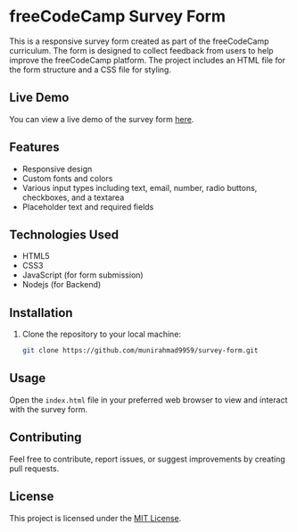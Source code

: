 # freeCodeCamp Survey Form

This is a responsive survey form created as part of the freeCodeCamp curriculum. The form is designed to collect feedback from users to help improve the freeCodeCamp platform. The project includes an HTML file for the form structure and a CSS file for styling.

## Live Demo

You can view a live demo of the survey form [here](https://munirahmad9959.github.io/Survey_Form/).

## Features

- Responsive design
- Custom fonts and colors
- Various input types including text, email, number, radio buttons, checkboxes, and a textarea
- Placeholder text and required fields

## Technologies Used

- HTML5
- CSS3
- JavaScript (for form submission)
- Nodejs (for Backend)

## Installation 

1. Clone the repository to your local machine:
    ```bash
    git clone https://github.com/munirahmad9959/survey-form.git
    ```

## Usage

Open the `index.html` file in your preferred web browser to view and interact with the survey form.

## Contributing

Feel free to contribute, report issues, or suggest improvements by creating pull requests.

## License

This project is licensed under the [MIT License](LICENSE).
